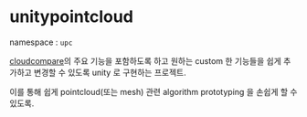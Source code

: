 # unitypointcloud

  namespace : `upc`

  [cloudcompare](http://cloudcompare.org)의 주요 기능을 포함하도록 하고 원하는 custom 한 기능들을 
쉽게 추가하고 변경할 수 있도록 unity 로 구현하는 프로젝트.

  이를 통해 쉽게 pointcloud(또는 mesh) 관련 algorithm prototyping 을 손쉽게 할 수 있도록.
